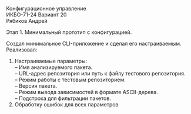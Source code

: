 Конфигурационное управление  
ИКБО-71-24 Вариант 20  
Рябиков Андрей  

Этап 1. Минимальный прототип с конфигурацией.  

Создал минимальное CLI-приложение и сделал его настраиваемым.  
Реализовал:
1) Настраиваемые параметры:  
– Имя анализируемого пакета.  
– URL-адрес репозитория или путь к файлу тестового репозитория.  
– Режим работы с тестовым репозиторием.  
– Версия пакета.  
– Режим вывода зависимостей в формате ASCII-дерева.  
– Подстрока для фильтрации пакетов.  
2) Обработку ошибок для всех параметров